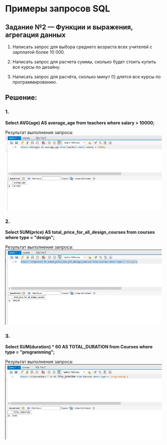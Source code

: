 # Примеры запросов SQL

## Задание №2 — Функции и выражения, агрегация данных

1. Написать запрос для выбора среднего возраста всех учителей с зарплатой более 10 000.

2. Написать запрос для расчета суммы, сколько будет стоить купить все курсы по дизайну.

3. Написать запрос для расчёта, сколько минут (!) длятся все курсы по программированию.

## Решение:

### 1.

**Select AVG(age) AS average_age from teachers where salary > 10000;**

Результат выполнения запроса:
![Demo SQL 1](images/Screen-4.png)

### 2.

**Select SUM(price) AS total_price_for_all_design_courses from courses where type = "design";**

Результат выполнения запроса:
![Demo SQL 2](images/Screen-5.png)

### 3.

**Select SUM(duration) * 60 AS TOTAL_DURATION from Courses where type = "programming";**

Результат выполнения запроса:
![Demo SQL 3](images/Screen-6.png)